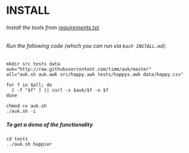 #  INSTALL

###### Install the tools from [requirements.txt](requirements.txt).

###### Run the following code (which you can run via `bash INSTALL.md`):
 
    mkdir src tests data
    auk="http://raw.githubusercontent.com/timm/auk/master"
    all="auk.sh auk.awk src/happy.awk tests/happys.awk data/happy.csv"
    
    for f in $all; do
      [ -f "$f" ] || curl -s $auk/$f -o $f
    done

    chmod +x auk.sh
    ./auk.sh -i

##### To get a demo  of the functionality
 
    cd tests
    ../auk.sh happier
